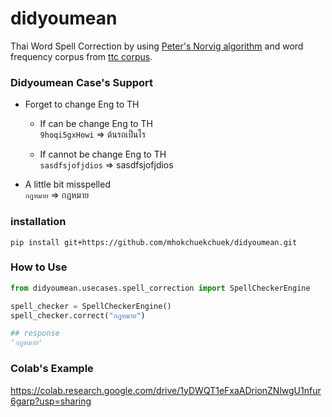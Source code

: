# didyoumean

Thai Word Spell Correction by using [Peter's Norvig algorithm](https://norvig.com/spell-correct.html) and word frequency corpus from [ttc corpus](https://pythainlp.github.io/docs/2.0/api/corpus.html).

### Didyoumean Case's Support

- Forget to change Eng to TH

    - If can be change Eng to TH\
    `9hoqi5gxHowi` => ต้นรถเป็นไร

    - If cannot be change Eng to TH\
    `sasdfsjofjdios` => sasdfsjofjdios

- A little bit misspelled\
    `กฏหมาย` => กฎหมาย

### installation

```
pip install git+https://github.com/mhokchuekchuek/didyoumean.git
```

### How to Use

```python
from didyoumean.usecases.spell_correction import SpellCheckerEngine

spell_checker = SpellCheckerEngine()
spell_checker.correct("กฏหมาย")

## response
'กฎหมาย'
```
### Colab's Example

https://colab.research.google.com/drive/1yDWQT1eFxaADrionZNlwgU1nfur6garp?usp=sharing